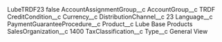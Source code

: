 <?xml version="1.0" encoding="UTF-8"?>
<CustomMetadata xmlns="http://soap.sforce.com/2006/04/metadata" xmlns:xsi="http://www.w3.org/2001/XMLSchema-instance" xmlns:xsd="http://www.w3.org/2001/XMLSchema">
    <label>LubeTRDF23</label>
    <protected>false</protected>
    <values>
        <field>AccountAssignmentGroup__c</field>
        <value xsi:nil="true"/>
    </values>
    <values>
        <field>AccountGroup__c</field>
        <value xsi:type="xsd:string">TRDF</value>
    </values>
    <values>
        <field>CreditCondition__c</field>
        <value xsi:nil="true"/>
    </values>
    <values>
        <field>Currency__c</field>
        <value xsi:nil="true"/>
    </values>
    <values>
        <field>DistributionChannel__c</field>
        <value xsi:type="xsd:string">23</value>
    </values>
    <values>
        <field>Language__c</field>
        <value xsi:nil="true"/>
    </values>
    <values>
        <field>PaymentGuaranteeProcedure__c</field>
        <value xsi:nil="true"/>
    </values>
    <values>
        <field>Product__c</field>
        <value xsi:type="xsd:string">Lube Base Products</value>
    </values>
    <values>
        <field>SalesOrganization__c</field>
        <value xsi:type="xsd:string">1400</value>
    </values>
    <values>
        <field>TaxClassification__c</field>
        <value xsi:nil="true"/>
    </values>
    <values>
        <field>Type__c</field>
        <value xsi:type="xsd:string">General View</value>
    </values>
</CustomMetadata>

